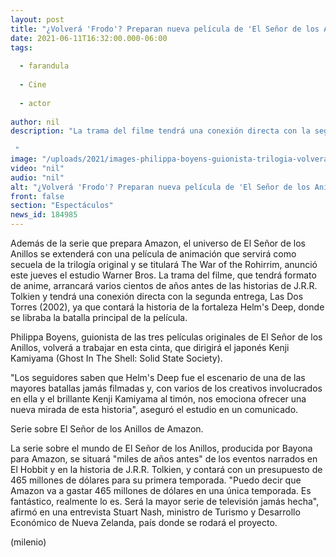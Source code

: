 ```yaml
---
layout: post
title: "¿Volverá 'Frodo'? Preparan nueva película de 'El Señor de los Anillos' en formato anime"
date: 2021-06-11T16:32:00.000-06:00
tags:
  
  - farandula
  
  - Cine
  
  - actor
  
author: nil
description: "La trama del filme tendrá una conexión directa con la segunda entrega, 'Las Dos Torres' (2002), ya que contará la historia de la fortaleza Helm's Deep.   "
image: "/uploads/2021/images-philippa-boyens-guionista-trilogia-volvera.jpg"
video: "nil"
audio: "nil"
alt: "¿Volverá 'Frodo'? Preparan nueva película de 'El Señor de los Anillos' en formato anime"
front: false
section: "Espectáculos"
news_id: 184985
---
```


Además de la serie que prepara Amazon, el universo de El Señor de los Anillos se extenderá con una película de animación que servirá como secuela de la trilogía original y se titulará The War of the Rohirrim, anunció este jueves el estudio Warner Bros. La trama del filme, que tendrá formato de anime, arrancará varios cientos de años antes de las historias de J.R.R. Tolkien y tendrá una conexión directa con la segunda entrega, Las Dos Torres (2002), ya que contará la historia de la fortaleza Helm's Deep, donde se libraba la batalla principal de la película. 

Philippa Boyens, guionista de las tres películas originales de El Señor de los Anillos, volverá a trabajar en esta cinta, que dirigirá el japonés Kenji Kamiyama (Ghost In The Shell: Solid State Society). 

"Los seguidores saben que Helm's Deep fue el escenario de una de las mayores batallas jamás filmadas y, con varios de los creativos involucrados en ella y el brillante Kenji Kamiyama al timón, nos emociona ofrecer una nueva mirada de esta historia", aseguró el estudio en un comunicado. 

Serie sobre El Señor de los Anillos de Amazon.

La serie sobre el mundo de El Señor de los Anillos, producida por Bayona para Amazon, se situará "miles de años antes" de los eventos narrados en El Hobbit y en la historia de J.R.R. Tolkien, y contará con un presupuesto de 465 millones de dólares para su primera temporada. "Puedo decir que Amazon va a gastar 465 millones de dólares en una única temporada. Es fantástico, realmente lo es. Será la mayor serie de televisión jamás hecha", afirmó en una entrevista Stuart Nash, ministro de Turismo y Desarrollo Económico de Nueva Zelanda, país donde se rodará el proyecto. 

(milenio)